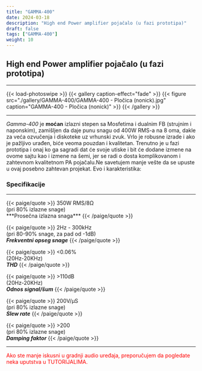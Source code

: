 ```yaml
---
title: "GAMMA-400"
date: 2024-03-18
description: "High end Power amplifier pojačalo (u fazi prototipa)"
draft: false
tags: ["GAMMA-400"]
weight: 10
---
```

## High end Power amplifier pojačalo (u fazi prototipa)

<hr>
{{< load-photoswipe >}}
{{< gallery caption-effect="fade" >}}
  {{< figure src="./gallery/GAMMA-400/GAMMA-400 - Pločica (nonick).jpg" caption="GAMMA-400 - Pločica (nonick)" >}}
{{< /gallery >}}
<hr>

*Gamma-400* je **moćan** izlazni stepen sa Mosfetima i dualnim FB (strujnim i naponskim), zamišljen da daje punu snagu od 400W RMS-a na 8 oma, dakle za veća ozvučenja i diskoteke uz vrhunski zvuk. Vrlo je robusne izrade i ako je pažljivo urađen, biće veoma pouzdan i kvalitetan. Trenutno je u fazi prototipa i onaj ko ga sagradi dat će svoje utiske i bit će dodane izmene na ovome sajtu kao i izmene na šemi, jer se radi o dosta komplikovanom i zahtevnom kvalitetnom PA pojačalu.Ne savetujem manje vešte da se upuste u ovaj posebno zahtevan projekat. Evo i karakteristika:

### Specifikacije
<hr>
{{< paige/quote >}}
350W RMS/8Ω<br>(pri 80% izlazne snage)<br>***Prosečna izlazna snaga***
{{< /paige/quote >}}

{{< paige/quote >}}
2Hz - 300kHz<br>(pri 80-90% snage, za pad od -1dB)<br>***Frekventni opseg snage***
{{< /paige/quote >}}

{{< paige/quote >}}
<0.06%<br>(20Hz-20KHz)<br>***THD***
{{< /paige/quote >}}

{{< paige/quote >}}
&#62;110dB<br>(20Hz-20KHz)<br>***Odnos signal/šum***
{{< /paige/quote >}}

{{< paige/quote >}}
200V/μS<br>(pri 80% izlazne snage)<br>***Slew rate***
{{< /paige/quote >}}

{{< paige/quote >}}
&#62;200<br>(pri 80% izlazne snage)<br>***Damping faktor***
{{< /paige/quote >}}
<hr>

<p style="color: red;" class="text-center">Ako ste manje iskusni u gradnji audio uređaja, preporučujem da pogledate neka uputstva u TUTORIJALIMA.</p>
